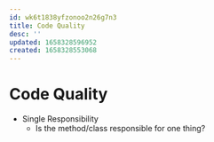 ```yaml
---
id: wk6t1838yfzonoo2n26g7n3
title: Code Quality
desc: ''
updated: 1658328596952
created: 1658328553068
---
```

# Code Quality
- Single Responsibility
  - Is the method/class responsible for one thing?
